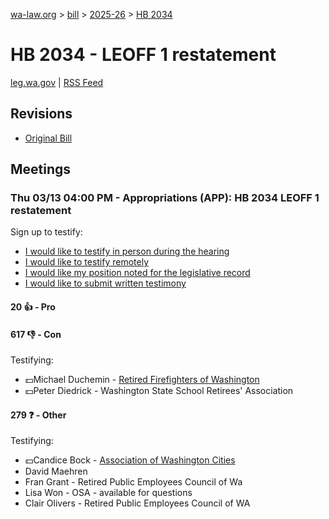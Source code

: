 [wa-law.org](/) > [bill](/bill/) > [2025-26](/bill/2025-26/) > [HB 2034](/bill/2025-26/hb/2034/)

# HB 2034 - LEOFF 1 restatement
[leg.wa.gov](https://app.leg.wa.gov/billsummary?BillNumber=2034&Year=2025&Initiative=false) | [RSS Feed](./rss.xml)

## Revisions
* [Original Bill](1/)

## Meetings
### Thu 03/13 04:00 PM - Appropriations (APP): HB 2034 LEOFF 1 restatement
Sign up to testify:
* [I would like to testify in person during the hearing](https://app.leg.wa.gov/csi/Testifier/Add?chamber=House&mId=32987&aId=165473&caId=26354&tId=1)
* [I would like to testify remotely](https://app.leg.wa.gov/csi/Testifier/Add?chamber=House&mId=32987&aId=165473&caId=26354&tId=2)
* [I would like my position noted for the legislative record](https://app.leg.wa.gov/csi/Testifier/Add?chamber=House&mId=32987&aId=165473&caId=26354&tId=3)
* [I would like to submit written testimony](https://app.leg.wa.gov/csi/Testifier/Add?chamber=House&mId=32987&aId=165473&caId=26354&tId=4)

#### 20 👍 - Pro

#### 617 👎 - Con
Testifying:
* 💵Michael Duchemin - [Retired Firefighters of Washington](/org/retired_firefighters_of_washington/)
* 💵Peter Diedrick - Washington State School Retirees' Association

#### 279 ❓ - Other
Testifying:
* 💵Candice Bock - [Association of Washington Cities](/org/association_of_washington_cities/)
* David Maehren
* Fran Grant - Retired Public Employees Council of Wa
* Lisa Won - OSA - available for questions
* Clair Olivers - Retired Public Employees Council of WA
